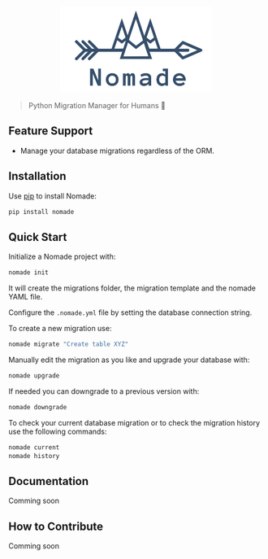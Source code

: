 <p align="center">
  <img src="https://github.com/kelvins/nomade/blob/master/docs/logo.png" alt="Nomade Logo" title="Nomade Logo" />
</p>

> Python Migration Manager for Humans :camel:

## Feature Support

- Manage your database migrations regardless of the ORM.

## Installation

Use [pip](https://pip.pypa.io/en/stable/installing/) to install Nomade:

```bash
pip install nomade
```

## Quick Start

Initialize a Nomade project with:

```bash
nomade init
```

It will create the migrations folder, the migration template and the nomade YAML file.

Configure the `.nomade.yml` file by setting the database connection string.

To create a new migration use:

```bash
nomade migrate "Create table XYZ"
```

Manually edit the migration as you like and upgrade your database with:

```bash
nomade upgrade
```

If needed you can downgrade to a previous version with:

```bash
nomade downgrade
```

To check your current database migration or to check the migration history use the following commands:

```bash
nomade current
nomade history
```

## Documentation

Comming soon

## How to Contribute

Comming soon

